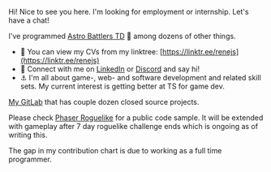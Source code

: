 Hi! Nice to see you here. I'm looking for employment or internship. Let's have a chat!

I've programmed [Astro Battlers TD](https://store.steampowered.com/app/1728980/Astro_Battlers_TD/) 🤩 among dozens of other things.

- 👀 You can view my CVs from my linktree: [https://linktr.ee/renejs](https://linktr.ee/renejs)
- 💯 Connect with me on [LinkedIn](https://www.linkedin.com/in/rene-schwartz-732a8649/) or [Discord](https://discordapp.com/users/118129453200179207) and say hi!
- ⚓ I'm all about game-, web- and software development and related skill sets. My current interest is getting better at TS for game dev.

[My GitLab](https://gitlab.com/Rene_) that has couple dozen closed source projects. 

Please check [Phaser Roguelike](https://github.com/ReneJSchwartz/phaser-roguelike) for a public code sample. It will be extended with gameplay after 7 day roguelike challenge ends which is ongoing as of writing this.

The gap in my contribution chart is due to working as a full time programmer.
